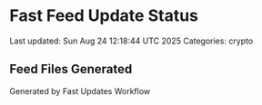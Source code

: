 # Fast Feed Update Status
Last updated: Sun Aug 24 12:18:44 UTC 2025
Categories: crypto

## Feed Files Generated

Generated by Fast Updates Workflow
